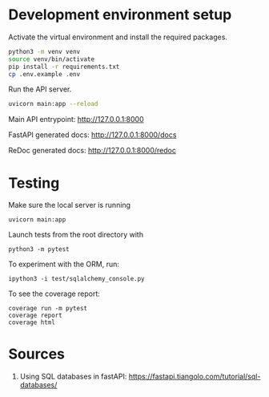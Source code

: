 # Development environment setup

Activate the virtual environment and install the required packages.
```bash
python3 -m venv venv
source venv/bin/activate
pip install -r requirements.txt
cp .env.example .env
```

Run the API server.
```bash
uvicorn main:app --reload
```

Main API entrypoint: http://127.0.0.1:8000

FastAPI generated docs: http://127.0.0.1:8000/docs

ReDoc generated docs: http://127.0.0.1:8000/redoc


# Testing

Make sure the local server is running
```
uvicorn main:app
```
Launch tests from the root directory with
```
python3 -m pytest
```

To experiment with the ORM, run:
```
ipython3 -i test/sqlalchemy_console.py
```

To see the coverage report:
```
coverage run -m pytest
coverage report
coverage html
```


# Sources

1. Using SQL databases in fastAPI: https://fastapi.tiangolo.com/tutorial/sql-databases/
